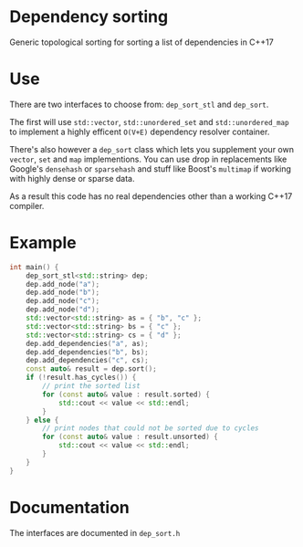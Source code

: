 # Dependency sorting

Generic topological sorting for sorting a list of dependencies in C++17

# Use
There are two interfaces to choose from: `dep_sort_stl` and `dep_sort`.

The first will use `std::vector`, `std::unordered_set` and `std::unordered_map`
to implement a highly efficent `O(V+E)` dependency resolver container.

There's also however a `dep_sort` class which lets you supplement your
own `vector`, `set` and `map` implementions. You can use drop in
replacements like Google's `densehash` or `sparsehash` and stuff like
Boost's `multimap` if working with highly dense or sparse data.

As a result this code has no real dependencies other than a working C++17
compiler.

# Example
```cpp
int main() {
	dep_sort_stl<std::string> dep;
	dep.add_node("a");
	dep.add_node("b");
	dep.add_node("c");
	dep.add_node("d");
	std::vector<std::string> as = { "b", "c" };
	std::vector<std::string> bs = { "c" };
	std::vector<std::string> cs = { "d" };
	dep.add_dependencies("a", as);
	dep.add_dependencies("b", bs);
	dep.add_dependencies("c", cs);
	const auto& result = dep.sort();
	if (!result.has_cycles()) {
		// print the sorted list
		for (const auto& value : result.sorted) {
			std::cout << value << std::endl;
		}
	} else {
		// print nodes that could not be sorted due to cycles
		for (const auto& value : result.unsorted) {
			std::cout << value << std::endl;
		}
	}
}
```

# Documentation

The interfaces are documented in `dep_sort.h`
